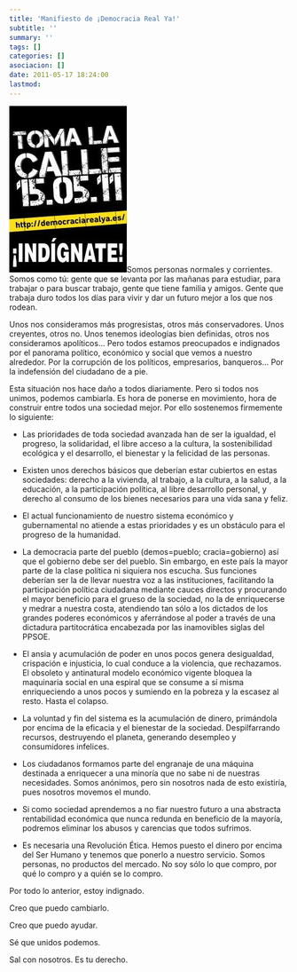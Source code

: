 ```yaml
---
title: 'Manifiesto de ¡Democracia Real Ya!'
subtitle: ''
summary: ''
tags: []
categories: []
asociacion: []
date: 2011-05-17 18:24:00
lastmod:
---
```


<img src="img/democracia_real_ya.jpg#righ" alt="" width="212">Somos personas normales y corrientes. Somos como tú: gente que se levanta por las mañanas para estudiar, para trabajar o para buscar trabajo, gente que tiene familia y amigos. Gente que trabaja duro todos los días para vivir y dar un futuro mejor a los que nos rodean.

Unos nos consideramos más progresistas, otros más conservadores. Unos creyentes, otros no. Unos tenemos ideologías bien definidas, otros nos consideramos apolíticos… Pero todos estamos preocupados e indignados por el panorama político, económico y social que vemos a nuestro alrededor. Por la corrupción de los políticos, empresarios, banqueros… Por la indefensión del ciudadano de a pie.

Esta situación nos hace daño a todos diariamente. Pero si todos nos unimos, podemos cambiarla. Es hora de ponerse en movimiento, hora de construir entre todos una sociedad mejor. Por ello sostenemos firmemente lo siguiente:


- Las prioridades de toda sociedad avanzada han de ser la igualdad, el progreso, la solidaridad, el libre acceso a la cultura, la sostenibilidad ecológica y el desarrollo, el bienestar y la felicidad de las personas.

- Existen unos derechos básicos que deberían estar cubiertos en estas sociedades: derecho a la vivienda, al trabajo, a la cultura, a la salud, a la educación, a la participación política, al libre desarrollo personal, y derecho al consumo de los bienes necesarios para una vida sana y feliz.

- El actual funcionamiento de nuestro sistema económico y gubernamental no atiende a estas prioridades y es un obstáculo para el progreso de la humanidad.

- La democracia parte del pueblo (demos=pueblo; cracia=gobierno) así que el gobierno debe ser del pueblo. Sin embargo, en este país la mayor parte de la clase política ni siquiera nos escucha. Sus funciones deberían ser la de llevar nuestra voz a las instituciones, facilitando la participación política ciudadana mediante cauces directos y procurando el mayor beneficio para el grueso de la sociedad, no la de enriquecerse y medrar a nuestra costa, atendiendo tan sólo a los dictados de los grandes poderes económicos y aferrándose al poder a través de una dictadura partitocrática encabezada por las inamovibles siglas del PPSOE.

- El ansia y acumulación de poder en unos pocos genera desigualdad, crispación e injusticia, lo cual conduce a la violencia, que rechazamos. El obsoleto y antinatural modelo económico vigente bloquea la maquinaria social en una espiral que se consume a sí misma enriqueciendo a unos pocos y sumiendo en la pobreza y la escasez al resto. Hasta el colapso.

- La voluntad y fin del sistema es la acumulación de dinero, primándola por encima de la eficacia y el bienestar de la sociedad. Despilfarrando recursos, destruyendo el planeta, generando desempleo y consumidores infelices.

- Los ciudadanos formamos parte del engranaje de una máquina destinada a enriquecer a una minoría que no sabe ni de nuestras necesidades. Somos anónimos, pero sin nosotros nada de esto existiría, pues nosotros movemos el mundo.

- Si como sociedad aprendemos a no fiar nuestro futuro a una abstracta rentabilidad económica que nunca redunda en beneficio de la mayoría, podremos eliminar los abusos y carencias que todos sufrimos.

- Es necesaria una Revolución Ética. Hemos puesto el dinero por encima del Ser Humano y tenemos que ponerlo a nuestro servicio. Somos personas, no productos del mercado. No soy sólo lo que compro, por qué lo compro y a quién se lo compro.
 

Por todo lo anterior, estoy indignado.

Creo que puedo cambiarlo.

Creo que puedo ayudar.

Sé que unidos podemos.

Sal con nosotros. Es tu derecho.

